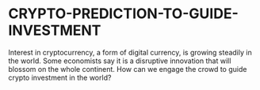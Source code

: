 # CRYPTO-PREDICTION-TO-GUIDE-INVESTMENT
Interest in cryptocurrency, a form of digital currency, is growing steadily in the world. Some economists say it is a disruptive innovation that will blossom on the whole continent. How can we engage the crowd to guide crypto investment in the world?
